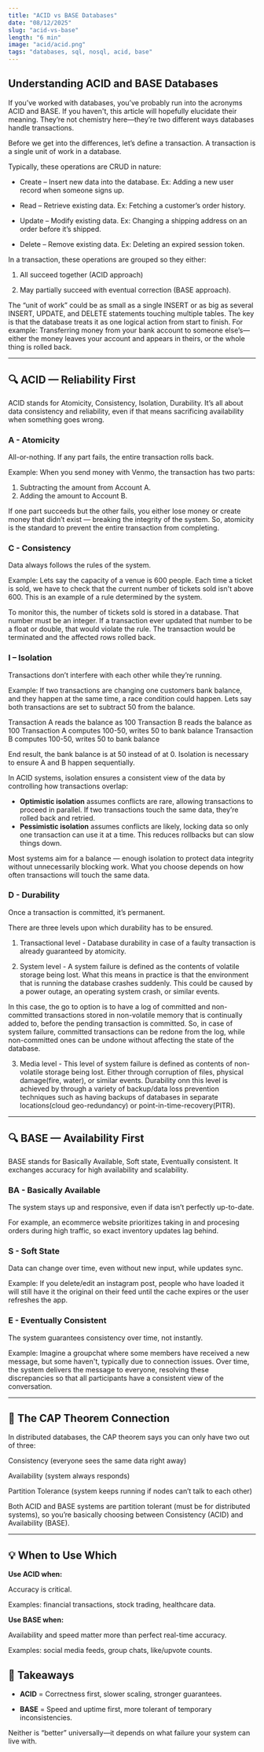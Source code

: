 ```yaml
---
title: "ACID vs BASE Databases"
date: "08/12/2025"
slug: "acid-vs-base"
length: "6 min"
image: "acid/acid.png"
tags: "databases, sql, nosql, acid, base"
---
```


## Understanding ACID and BASE Databases
If you’ve worked with databases, you’ve probably run into the acronyms ACID and BASE.
If you haven't, this article will hopefully elucidate their meaning.
They’re not chemistry here—they’re two different ways databases handle transactions.

Before we get into the differences, let’s define a transaction.
A transaction is a single unit of work in a database.

Typically, these operations are CRUD in nature:

- Create – Insert new data into the database.
Ex: Adding a new user record when someone signs up.

- Read – Retrieve existing data.
Ex: Fetching a customer’s order history.

- Update – Modify existing data.
Ex: Changing a shipping address on an order before it’s shipped.

- Delete – Remove existing data.
Ex: Deleting an expired session token.

In a transaction, these operations are grouped so they either:

1. All succeed together (ACID approach)

2. May partially succeed with eventual correction (BASE approach).

The “unit of work” could be as small as a single INSERT or as big as several INSERT, UPDATE, and DELETE statements touching multiple tables. The key is that the database treats it as one logical action from start to finish.
For example:
Transferring money from your bank account to someone else’s—either the money leaves your account and appears in theirs, or the whole thing is rolled back.

---

## 🔍 ACID — Reliability First
ACID stands for Atomicity, Consistency, Isolation, Durability.
It’s all about data consistency and reliability, even if that means sacrificing availability when something goes wrong.

### A - Atomicity

All-or-nothing. If any part fails, the entire transaction rolls back.

Example: When you send money with Venmo, the transaction has two parts:

1. Subtracting the amount from Account A.
2. Adding the amount to Account B.

If one part succeeds but the other fails, you either lose money or create money that didn’t exist — breaking the integrity of the system. So, atomicity is the standard to prevent the entire transaction from completing. 

### C - Consistency

Data always follows the rules of the system.

Example: Lets say the capacity of a venue is 600 people. Each time a ticket is sold, we have to check that the current number of tickets sold isn't above 600. This is an example of a rule determined by the system.

To monitor this, the number of tickets sold is stored in a database. That number must be an integer. If a transaction ever updated that number to be a float or double, that would violate the rule. The transaction would be terminated and the affected rows rolled back.

### I – Isolation

Transactions don’t interfere with each other while they’re running.

Example: If two transactions are changing one customers bank balance, and they happen at the same time, a race condition could happen. Lets say both transactions are set to subtract 50 from the balance.

Transaction A reads the balance as 100
Transaction B reads the balance as 100
Transaction A computes 100-50, writes 50 to bank balance
Transaction B computes 100-50, writes 50 to bank balance

End result, the bank balance is at 50 instead of at 0. Isolation is necessary to ensure A and B happen sequentially. 

In ACID systems, isolation ensures a consistent view of the data by controlling how transactions overlap:

* **Optimistic isolation** assumes conflicts are rare, allowing transactions to proceed in parallel. If two transactions touch the same data, they’re rolled back and retried.
* **Pessimistic isolation** assumes conflicts are likely, locking data so only one transaction can use it at a time. This reduces rollbacks but can slow things down.

Most systems aim for a balance — enough isolation to protect data integrity without unnecessarily blocking work. What you choose depends on how often transactions will touch the same data. 

### D - Durability

Once a transaction is committed, it’s permanent.

There are three levels upon which durability has to be ensured.

1. Transactional level - Database durability in case of a faulty transaction is already guaranteed by atomicity. 

2. System level - A system failure is defined as the contents of volatile storage being lost. What this means in practice is that the environment that is running the database crashes suddenly. This could be caused by a power outage, an operating system crash, or similar events.

In this case, the go to option is to have a log of committed and non-committed transactions stored in non-volatile memory that is continually added to, before the pending transaction is committed. So, in case of system failure, committed transactions can be redone from the log, while non-committed ones can be undone without affecting the state of the database. 

3. Media level - This level of system failure is defined as contents of non-volatile storage being lost. Either through corruption of files, physical damage(fire, water), or similar events. Durability onn this level is achieved by through a variety of backup/data loss prevention techniques such as having backups of databases in separate locations(cloud geo-redundancy) or point-in-time-recovery(PITR). 

---

## 🔍 BASE — Availability First
BASE stands for Basically Available, Soft state, Eventually consistent.
It exchanges accuracy for high availability and scalability.

### BA - Basically Available
 
The system stays up and responsive, even if data isn’t perfectly up-to-date. 

For example, an ecommerce website prioritizes taking in and procesing orders during high traffic, so exact inventory updates lag behind.

### S - Soft State

Data can change over time, even without new input, while updates sync.

Example: If you delete/edit an instagram post, people who have loaded it will still have it the original on their feed until the cache expires or the user refreshes the app. 

### E - Eventually Consistent

The system guarantees consistency over time, not instantly.

Example: Imagine a groupchat where some members have received a new message, but some haven't, typically due to connection issues. Over time, the system delivers the message to everyone, resolving these discrepancies so that all participants have a consistent view of the conversation.

---

## 🧠 The CAP Theorem Connection
In distributed databases, the CAP theorem says you can only have two out of three:

Consistency (everyone sees the same data right away)

Availability (system always responds)

Partition Tolerance (system keeps running if nodes can’t talk to each other)

Both ACID and BASE systems are partition tolerant (must be for distributed systems),
so you’re basically choosing between Consistency (ACID) and Availability (BASE). 

---

## 💡 When to Use Which
**Use ACID when:**

Accuracy is critical.

Examples: financial transactions, stock trading, healthcare data.

**Use BASE when:**

Availability and speed matter more than perfect real-time accuracy.

Examples: social media feeds, group chats, like/upvote counts.

## 📌 Takeaways

- **ACID** = Correctness first, slower scaling, stronger guarantees.

- **BASE** = Speed and uptime first, more tolerant of temporary inconsistencies.

Neither is “better” universally—it depends on what failure your system can live with.